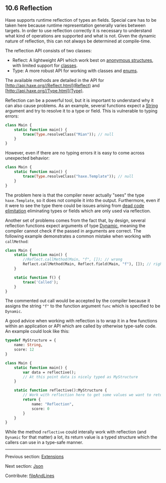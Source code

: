 ## 10.6 Reflection

Haxe supports runtime reflection of types an fields. Special care has to be taken here because runtime representation generally varies between targets. In order to use reflection correctly it is necessary to understand what kind of operations are supported and what is not. Given the dynamic nature of reflection, this can not always be determined at compile-time.

The reflection API consists of two classes:



* Reflect: A lightweight API which work best on [anonymous structures](types-anonymous-structure.md), with limited support for [classes](types-class-instance.md). 
* Type: A more robust API for working with classes and [enums](types-enum-instance.md).



The available methods are detailed in the API for [http://api.haxe.org//Reflect.html](Reflect) and [http://api.haxe.org//Type.html](Type).

Reflection can be a powerful tool, but it is important to understand why it can also cause problems. As an example, several functions expect a [String](std-String.md) argument and try to resolve it to a type or field. This is vulnerable to typing errors:

```haxe
class Main {
	static function main() {
		trace(Type.resolveClass("Mian")); // null
	}
}
```

However, even if there are no typing errors it is easy to come across unexpected behavior:

```haxe
class Main {
	static function main() {
		trace(Type.resolveClass("haxe.Template")); // null
	}
}
```

The problem here is that the compiler never actually "sees" the type `haxe.Template`, so it does not compile it into the output. Furthermore, even if it were to see the type there could be issues arising from [dead code elimitation](cr-dce.md) eliminating types or fields which are only used via reflection.

Another set of problems comes from the fact that, by design, several reflection functions expect arguments of type [Dynamic](types-dynamic.md), meaning the compiler cannot check if the passed in arguments are correct. The following example demonstrates a common mistake when working with `callMethod`:

```haxe
class Main {
	static function main() {
		//Reflect.callMethod(Main, "f", []); // wrong
		Reflect.callMethod(Main, Reflect.field(Main, "f"), []); // right
	}

	static function f() {
		trace('Called');
	}
}
```

The commented out call would be accepted by the compiler because it assigns the string `"f"` to the function argument `func` which is specified to be `Dynamic`.

A good advice when working with reflection is to wrap it in a few functions within an application or API which are called by otherwise type-safe code. An example could look like this:

```haxe
typedef MyStructure = {
	name: String,
	score: 12
}

class Main {
	static function main() {
		var data = reflective();
		// At this point data is nicely typed as MyStructure
	}

	static function reflective():MyStructure {
		// Work with reflection here to get some values we want to return.
		return {
			name: "Reflection",
			score: 0
		}
	}
}
```

While the method `reflective` could interally work with reflection (and `Dynamic` for that matter) a lot, its return value is a typed structure which the callers can use in a type-safe manner.

---

Previous section: [Extensions](std-math-extensions.md)

Next section: [Json](std-Json.md)

Contribute: [fileAndLines](https://github.com/HaxeFoundation/HaxeManual/blob/master/10-std.tex#L294-294)